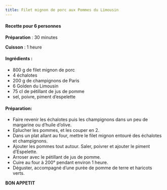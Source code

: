 ```yaml
---
title: Filet mignon de porc aux Pommes du Limousin
---
```


#### Recette pour 6 personnes

**Préparation** : 30 minutes

**Cuisson** : 1 heure

#### Ingrédients :

* 800 g de filet mignon de porc
* 4 échalotes
* 200 g de champignons de Paris
* 6 Golden du Limousin
* 75 cl de pétillant de jus de pomme
* sel, poivre, piment d’espelette

#### Préparation:

* Faire revenir les échalotes puis les champignons dans un peu de margarine ou d’huile d’olive.
* Eplucher les pommes, et les couper en 2.
* Dans un plat allant au four, mettre le filet mignon entouré des échalotes et champignons.
* Ajouter les pommes tout autour. Saler, poivrer et ajouter le piment d’Espelette.
* Arroser avec le pétillant de jus de pomme.
* Cuire au four à 200° pendant environ 1 heure.
* Déguster, accompagné d’une purée de pomme de terre et haricots verts.


**BON APPETIT**
